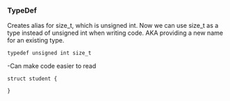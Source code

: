 


### TypeDef

Creates alias for size_t, which is unsigned int. Now we can use size_t as a type instead of
unsigned int when writing code. AKA providing a new name for an existing type.

`typedef unsigned int size_t`

-Can make code easier to read

    struct student {

    }

    